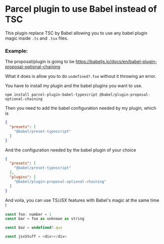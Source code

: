 # Parcel plugin to use Babel instead of TSC

This plugin replace TSC by Babel allowing you to use any babel plugin magic inside `.ts` and `.tsx` files.

### Example:

The proposal/plugin is going to be
https://babeljs.io/docs/en/babel-plugin-proposal-optional-chaining

What it does is allow you to do `undefined?.foo` without it throwing an error.

You have to install my plugin and the babel plugins you want to use.

`npm install parcel-plugin-babel-typescript @babel/plugin-proposal-optional-chaining`

Then you need to add the babel configuration needed by my plugin, which is 

```json
{
  "presets": [
    "@babel/preset-typescript"
  ]
}
```

And the configuration needed by the babel plugin of your choice

```json
{
  "presets": [
    "@babel/preset-typescript"
  ],
  "plugins": [
    "@babel/plugin-proposal-optional-chaining"
  ]
}
```

And voila, you can use TS/JSX features with Babel's magic at the same time !

```js
const foo: number = 1
const bar = foo as unknown as string

const baz = undefined?.qux

const jsxStuff = <div></div>
```